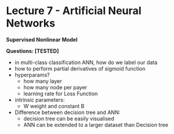 # Lecture 7 - Artificial Neural Networks

**Supervised Nonlinear Model**

**Questions: [TESTED]**

- in multi-class classification ANN, how do we label our data
- how to perform partial derivatives of sigmoid function
- hyperparams?
    - how many layer
    - how many node per payer
    - learning rate for Loss Function
- intrinsic parameters:
    - W weight and constant B
- Difference between decision tree and ANN:
    - decision tree can be easily visualised
    - ANN can be extended to a larger dataset than Decision tree